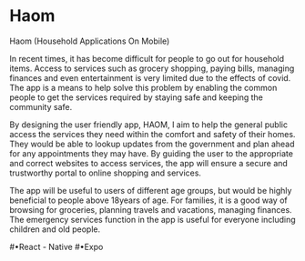 # Haom
Haom (Household Applications On Mobile)

In recent times, it has become difficult for people to go out for household items. Access to services such as grocery shopping, paying bills, managing finances and even entertainment is very limited due to the effects of covid. The app is a means to help solve this problem by enabling the common people to get the services required by staying safe and keeping the community safe.

By designing the user friendly app, HAOM, I aim to help the general public access the services they need within the comfort and safety of their homes. They would be able to lookup updates from the government and plan ahead for any appointments they may have. By guiding the user to the appropriate and correct websites to access services, the app will ensure a secure and trustworthy portal to online shopping and services.

The app will be useful to users of different age groups, but would be highly beneficial to people above 18years of age. For families, it is a good way of browsing for groceries, planning travels and vacations, managing finances. The emergency services function in the app is useful for everyone including children and old people.

#•React - Native
#•Expo
